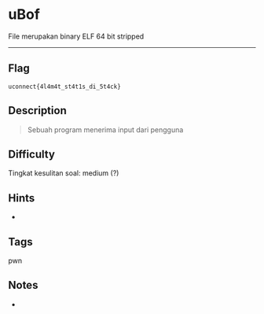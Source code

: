 # uBof

File merupakan binary ELF 64 bit stripped

---

## Flag

```
uconnect{4l4m4t_st4t1s_di_5t4ck}
```

## Description
>Sebuah program menerima input dari pengguna

## Difficulty
Tingkat kesulitan soal: medium (?)

## Hints
- 

## Tags
pwn

## Notes
- 
